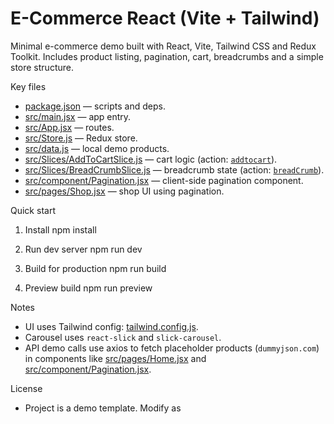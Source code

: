 # E-Commerce React (Vite + Tailwind)

Minimal e-commerce demo built with React, Vite, Tailwind CSS and Redux Toolkit. Includes product listing, pagination, cart, breadcrumbs and a simple store structure.

Key files
- [package.json](package.json) — scripts and deps.
- [src/main.jsx](src/main.jsx) — app entry.
- [src/App.jsx](src/App.jsx) — routes.
- [src/Store.js](src/Store.js) — Redux store.
- [src/data.js](src/data.js) — local demo products.
- [src/Slices/AddToCartSlice.js](src/Slices/AddToCartSlice.js) — cart logic (action: [`addtocart`](src/Slices/AddToCartSlice.js)).
- [src/Slices/BreadCrumbSlice.js](src/Slices/BreadCrumbSlice.js) — breadcrumb state (action: [`breadCrumb`](src/Slices/BreadCrumbSlice.js)).
- [src/component/Pagination.jsx](src/component/Pagination.jsx) — client-side pagination component.
- [src/pages/Shop.jsx](src/pages/Shop.jsx) — shop UI using pagination.

Quick start
1. Install
   npm install

2. Run dev server
   npm run dev

3. Build for production
   npm run build

4. Preview build
   npm run preview

Notes
- UI uses Tailwind config: [tailwind.config.js](tailwind.config.js).
- Carousel uses `react-slick` and `slick-carousel`.
- API demo calls use axios to fetch placeholder products (`dummyjson.com`) in components like [src/pages/Home.jsx](src/pages/Home.jsx) and [src/component/Pagination.jsx](src/component/Pagination.jsx).

License
- Project is a demo template. Modify as
